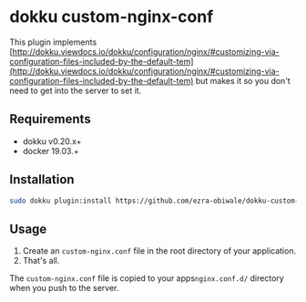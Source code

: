 # dokku custom-nginx-conf

This plugin implements [http://dokku.viewdocs.io/dokku/configuration/nginx/#customizing-via-configuration-files-included-by-the-default-tem](http://dokku.viewdocs.io/dokku/configuration/nginx/#customizing-via-configuration-files-included-by-the-default-tem)
but makes it so you don't need to get into the server to set it.

## Requirements

- dokku v0.20.x+
- docker 19.03.+

## Installation

```bash
sudo dokku plugin:install https://github.com/ezra-obiwale/dokku-custom-nginx-conf.git custom-nginx-conf
```

## Usage

1. Create an `custom-nginx.conf` file in the root directory of your application.
2. That's all.

The `custom-nginx.conf` file is copied to your apps`nginx.conf.d/` directory when
you push to the server.
